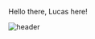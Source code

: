 Hello there, Lucas here!

![header](https://capsule-render.vercel.app/api?type=transparent&height=300&section=header&text=Hello%20there%20,%20Lucas%20here%20!&fontSize=60)
